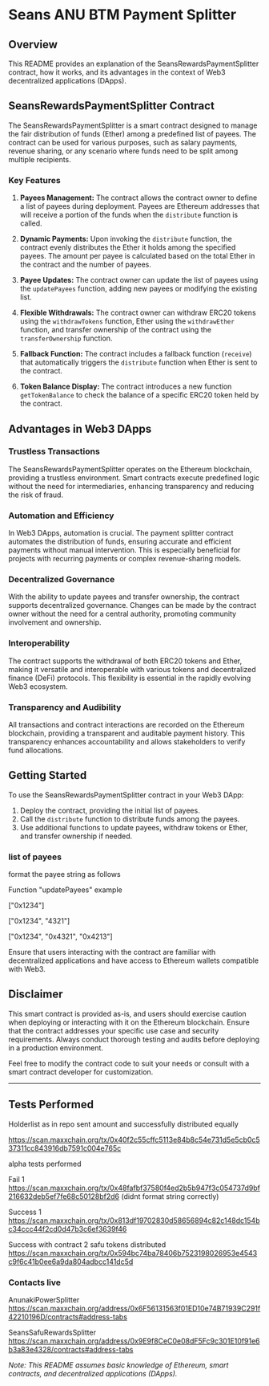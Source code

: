 # Seans ANU BTM Payment Splitter

## Overview

This README provides an explanation of the SeansRewardsPaymentSplitter contract, how it works, and its advantages in the context of Web3 decentralized applications (DApps).

## SeansRewardsPaymentSplitter Contract

The SeansRewardsPaymentSplitter is a smart contract designed to manage the fair distribution of funds (Ether) among a predefined list of payees. The contract can be used for various purposes, such as salary payments, revenue sharing, or any scenario where funds need to be split among multiple recipients.

### Key Features

1. **Payees Management:** The contract allows the contract owner to define a list of payees during deployment. Payees are Ethereum addresses that will receive a portion of the funds when the `distribute` function is called.

2. **Dynamic Payments:** Upon invoking the `distribute` function, the contract evenly distributes the Ether it holds among the specified payees. The amount per payee is calculated based on the total Ether in the contract and the number of payees.

3. **Payee Updates:** The contract owner can update the list of payees using the `updatePayees` function, adding new payees or modifying the existing list.

4. **Flexible Withdrawals:** The contract owner can withdraw ERC20 tokens using the `withdrawTokens` function, Ether using the `withdrawEther` function, and transfer ownership of the contract using the `transferOwnership` function.

5. **Fallback Function:** The contract includes a fallback function (`receive`) that automatically triggers the `distribute` function when Ether is sent to the contract.

6. **Token Balance Display:** The contract introduces a new function `getTokenBalance` to check the balance of a specific ERC20 token held by the contract.

## Advantages in Web3 DApps

### Trustless Transactions

The SeansRewardsPaymentSplitter operates on the Ethereum blockchain, providing a trustless environment. Smart contracts execute predefined logic without the need for intermediaries, enhancing transparency and reducing the risk of fraud.

### Automation and Efficiency

In Web3 DApps, automation is crucial. The payment splitter contract automates the distribution of funds, ensuring accurate and efficient payments without manual intervention. This is especially beneficial for projects with recurring payments or complex revenue-sharing models.

### Decentralized Governance

With the ability to update payees and transfer ownership, the contract supports decentralized governance. Changes can be made by the contract owner without the need for a central authority, promoting community involvement and ownership.

### Interoperability

The contract supports the withdrawal of both ERC20 tokens and Ether, making it versatile and interoperable with various tokens and decentralized finance (DeFi) protocols. This flexibility is essential in the rapidly evolving Web3 ecosystem.

### Transparency and Audibility

All transactions and contract interactions are recorded on the Ethereum blockchain, providing a transparent and auditable payment history. This transparency enhances accountability and allows stakeholders to verify fund allocations.

## Getting Started

To use the SeansRewardsPaymentSplitter contract in your Web3 DApp:

1. Deploy the contract, providing the initial list of payees.
2. Call the `distribute` function to distribute funds among the payees.
3. Use additional functions to update payees, withdraw tokens or Ether, and transfer ownership if needed.

### list of payees

format the payee string as follows

Function "updatePayees"
example

["0x1234"]


["0x1234", "4321"]


["0x1234", "0x4321", "0x4213"]


Ensure that users interacting with the contract are familiar with decentralized applications and have access to Ethereum wallets compatible with Web3.

## Disclaimer

This smart contract is provided as-is, and users should exercise caution when deploying or interacting with it on the Ethereum blockchain. Ensure that the contract addresses your specific use case and security requirements. Always conduct thorough testing and audits before deploying in a production environment.

Feel free to modify the contract code to suit your needs or consult with a smart contract developer for customization.

---

## Tests Performed

Holderlist as in repo sent amount and successfully distributed equally


https://scan.maxxchain.org/tx/0x40f2c55cffc5113e84b8c54e731d5e5cb0c537311cc843916db7591c004e765c


alpha tests performed

Fail 1 https://scan.maxxchain.org/tx/0x48fafbf37580f4ed2b5b947f3c054737d9bf216632deb5ef7fe68c50128bf2d6 (didnt format string correctly)

Success 1 https://scan.maxxchain.org/tx/0x813df19702830d58656894c82c148dc154bc34ccc44f2cd0d47b3c6ef3639f46

Success with contract 2 safu tokens distributed https://scan.maxxchain.org/tx/0x594bc74ba78406b7523198026953e4543c9f6c41b0ee6a9da804adbcc141dc5d

### Contacts live

AnunakiPowerSplitter https://scan.maxxchain.org/address/0x6F56131563f01ED10e74B71939C291f42210196D/contracts#address-tabs

SeansSafuRewardsSplitter https://scan.maxxchain.org/address/0x9E9f8CeC0e08dF5Fc9c301E10f91e6b3a83e4328/contracts#address-tabs




*Note: This README assumes basic knowledge of Ethereum, smart contracts, and decentralized applications (DApps).*

